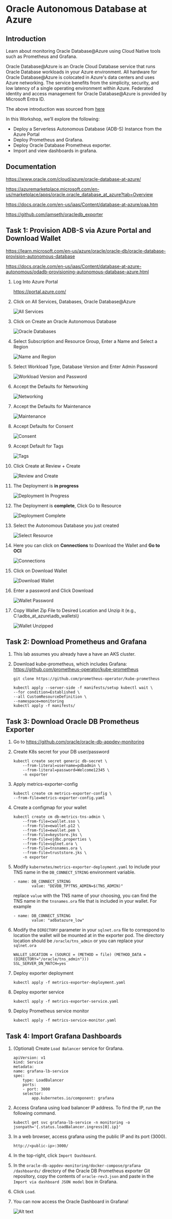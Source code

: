 # Oracle Autonomous Database at Azure

## Introduction

Learn about monitoring Oracle Database@Azure using Cloud Native tools such as Prometheus and Grafana.

Oracle Database@Azure is an Oracle Cloud Database service that runs Oracle Database workloads in your Azure environment. All hardware for Oracle Database@Azure is colocated in Azure's data centers and uses Azure networking. The service benefits from the simplicity, security, and low latency of a single operating environment within Azure. Federated identity and access management for Oracle Database@Azure is provided by Microsoft Entra ID.

The above introduction was sourced from [here](https://docs.oracle.com/en-us/iaas/Content/database-at-azure/oaa.htm)

In this Workshop, we’ll explore the following:

* Deploy a Serverless Autonomous Database (ADB-S) Instance from the Azure Portal
* Deploy Prometheus and Grafana.
* Deploy Oracle Database Prometheus exporter.
* Import and view dashboards in grafana. 

## Documentation 

<https://www.oracle.com/cloud/azure/oracle-database-at-azure/>

<https://azuremarketplace.microsoft.com/en-us/marketplace/apps/oracle.oracle_database_at_azure?tab=Overview>

<https://docs.oracle.com/en-us/iaas/Content/database-at-azure/oaa.htm>

<https://github.com/iamseth/oracledb_exporter>

## Task 1: Provision ADB-S via Azure Portal and Download Wallet

<https://learn.microsoft.com/en-us/azure/oracle/oracle-db/oracle-database-provision-autonomous-database>

<https://docs.oracle.com/en-us/iaas/Content/database-at-azure-autonomous/odadb-provisioning-autonomous-database-azure.html>

1. Log Into Azure Portal

    <https://portal.azure.com/>
    
2. Click on All Services, Databases, Oracle Database@Azure

    ![All Services](images/azure/all_services.png)

3. Click on Create an Oracle Autonomous Database

    ![Oracle Databases](images/azure/oracle_database.png)

4. Select Subscription and Resource Group, Enter a Name and Select a Region

    ![Name and Region](images/azure/name_region.png)

5. Select Workload Type, Database Version and Enter Admin Password

    ![Workload Version and Password](images/azure/workload_version.png)

6. Accept the Defaults for Networking

    ![Networking](images/azure/networking.png)

7. Accept the Defaults for Maintenance

    ![Maintenance](images/azure/maintenance.png)

8. Accept Defaults for Consent

    ![Consent](images/azure/consent.png)

9. Accept Default for Tags

    ![Tags](images/azure/tags.png)

10. Click Create at Review + Create

    ![Review and Create](images/azure/review_create.png)

11. The Deployment is **in progress**

    ![Deployment In Progress](images/azure/deploy_in_progress.png)

12. The Deployment is **complete**, Click Go to Resource

    ![Deployment Complete](images/azure/deploy_complete.png)

13. Select the Autonomous Database you just created

    ![Select Resource](images/azure/select_adb.png)

14. Here you can click on **Connections** to Download the Wallet and **Go to OCI** 

    ![Connections](images/azure/click_connections.png)

15. Click on Download Wallet

    ![Download Wallet](images/azure/download_wallet.png)

16. Enter a password and Click Download

    ![Wallet Password](images/azure/wallet_password.png)
    
17. Copy Wallet Zip File to Desired Location and Unzip it (e.g.,            C:\\adbs\_at\_azure\\adb_wallets\\)

    ![Wallet Unzipped](images/azure/wallet_unzip.png)

## Task 2: Download Prometheus and Grafana

1. This lab assumes you already have a have an AKS cluster.

2. Download kube-prometheus, which includes Grafana: https://github.com/prometheus-operator/kube-prometheus

    ```
    git clone https://github.com/prometheus-operator/kube-prometheus
    ```
    ```
    kubectl apply --server-side -f manifests/setup kubectl wait \
    --for condition=Established \
    --all CustomResourceDefinition \
    --namespace=monitoring
    kubectl apply -f manifests/
    ```

## Task 3: Download Oracle DB Prometheus Exporter

1. Go to https://github.com/oracle/oracle-db-appdev-monitoring

2. Create K8s secret for your DB user/password
    ```
    kubectl create secret generic db-secret \
        --from-literal=username=pdbadmin \
        --from-literal=password=Welcome12345 \
        -n exporter
    ```

3. Apply metrics-exporter-config

    ```
    kubectl create cm metrics-exporter-config \
    --from-file=metrics-exporter-config.yaml
    ```

4. Create a configmap for your wallet

    ```
    kubectl create cm db-metrics-tns-admin \
        --from-file=cwallet.sso \
        --from-file=ewallet.p12 \
        --from-file=ewallet.pem \
        --from-file=keystore.jks \
        --from-file=ojdbc.properties \
        --from-file=sqlnet.ora \
        --from-file=tnsnames.ora \
        --from-file=truststore.jks \
        -n exporter
    ```

5. Modify `kubernetes/metrics-exporter-deployment.yaml` to include your TNS name in the `DB_CONNECT_STRING` environment variable.

    ```
    - name: DB_CONNECT_STRING
            value: "DEVDB_TP?TNS_ADMIN=$(TNS_ADMIN)"
    ```
    replace `value` with the TNS name of your choosing, you can find the TNS name in the `tnsnames.ora` file that is included in your wallet. For example
    ```
    - name: DB_CONNECT_STRING
            value: "adbatazure_low"
    ```

6. Modify the `DIRECTORY` parameter in your `sqlnet.ora` file to correspond to location the wallet will be mounted at in the exporter pod. The directory location should be `/oracle/tns_admin` or you can replace your `sqlnet.ora` 

    ```
    WALLET_LOCATION = (SOURCE = (METHOD = file) (METHOD_DATA = (DIRECTORY="/oracle/tns_admin")))
    SSL_SERVER_DN_MATCH=yes
    ```

7. Deploy exporter deployment

    ```
    kubectl apply -f metrics-exporter-deployment.yaml
    ```

8. Deploy exporter service

    ```
    kubectl apply -f metrics-exporter-service.yaml
    ```
9. Deploy Prometheus service monitor

    ```
    kubectl apply -f metrics-service-monitor.yaml
    ```

## Task 4: Import Grafana Dashboards

1. (Optional) Create `Load Balancer` service for Grafana.

    ```
    apiVersion: v1
    kind: Service
    metadata:
    name: grafana-lb-service
    spec:
        type: LoadBalancer
        ports:
        - port: 3000
        selector:
            app.kubernetes.io/component: grafana
    ```

2. Access Grafana using load balancer IP address. To find the IP, run the following command.

    ```
    kubectl get svc grafana-lb-service -n monitoring -o jsonpath='{.status.loadBalancer.ingress[0].ip}'
    ```

3. In a web browser, access grafana using the public IP and its port (3000).

    ```
    http://<public-ip>:3000/
    ```

4. In the top-right, click `Import Dashboard`.

5. In the `oracle-db-appdev-monitoring/docker-compose/grafana
/dashboards/` directory of the Oracle DB Prometheus exporter Git repository, copy the contents of `oracle-rev3.json` and paste in the `Import via dashboard JSON model` box in Grafana.

5. Click `Load`.

6. You can now access the Oracle Dashboard in Grafana!

    ![Alt text](image.png)


